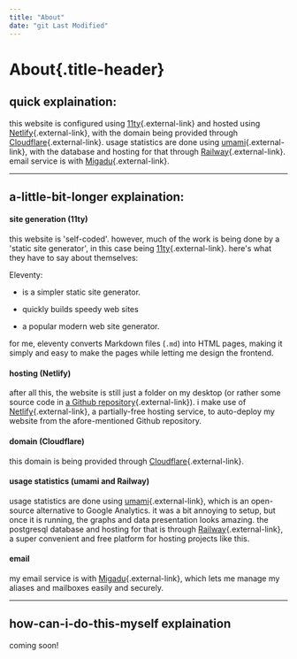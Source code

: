 ```yaml
---
title: "About"
date: "git Last Modified"
---
```


# About{.title-header}

## **quick explaination**:
this website is configured using [11ty](https://www.11ty.dev/){.external-link} and hosted using [Netlify](https://www.netlify.com/){.external-link}, with the domain being provided through [Cloudflare](https://www.cloudflare.com/){.external-link}. usage statistics are done using [umami](https://umami.is/){.external-link}, with the database and hosting for that through [Railway](https://railway.app/){.external-link}. email service is with [Migadu](https://www.migadu.com/){.external-link}.

<hr>

## **a-little-bit-longer explaination**:

#### site generation (11ty)
this website is 'self-coded'. however, much of the work is being done by a 'static site generator', in this case being [11ty](https://www.11ty.dev/){.external-link}. here's what they have to say about themselves:

Eleventy:
- is a simpler static site generator.

- quickly builds speedy web sites

- a popular modern web site generator.

for me, eleventy converts Markdown files (`.md`) into HTML pages, making it simply and easy to make the pages while letting me design the frontend.

#### hosting (Netlify)
after all this, the website is still just a folder on my desktop (or rather some source code in [a Github repository](https://www.github.com/intricateavocado/site){.external-link}). i make use of [Netlify](https://www.netlify.com/){.external-link}, a partially-free hosting service, to auto-deploy my website from the afore-mentioned Github repository. 

#### domain (Cloudflare)
this domain is being provided through [Cloudflare](https://www.cloudflare.com/){.external-link}.

#### usage statistics (umami and Railway)
usage statistics are done using [umami](https://umami.is/){.external-link}, which is an open-source alternative to Google Analytics. it was a bit annoying to setup, but once it is running, the graphs and data presentation looks amazing. the postgresql database and hosting for that is through [Railway](https://railway.app/){.external-link}, a super convenient and free platform for hosting projects like this. 

#### email 
my email service is with [Migadu](https://www.migadu.com/){.external-link}, which lets me manage my aliases and mailboxes easily and securely.

<hr>

## **how-can-i-do-this-myself explaination**
coming soon!